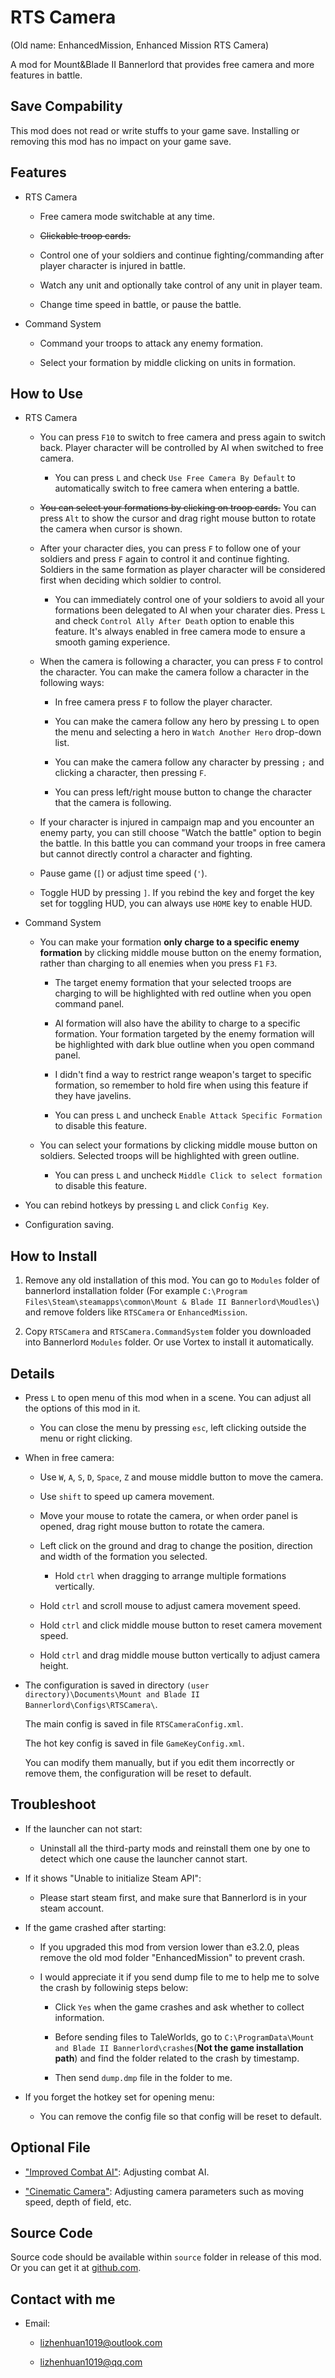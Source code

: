 # RTS Camera
(Old name: EnhancedMission, Enhanced Mission RTS Camera)

A mod for Mount&Blade II Bannerlord that provides free camera and more features in battle.

## Save Compability
This mod does not read or write stuffs to your game save. Installing or removing this mod has no impact on your game save.

## Features

- RTS Camera

  - Free camera mode switchable at any time.

  - ~~Clickable troop cards.~~

  - Control one of your soldiers and continue fighting/commanding after player character is injured in battle.

  - Watch any unit and optionally take control of any unit in player team.

  - Change time speed in battle, or pause the battle.

- Command System

  - Command your troops to attack any enemy formation.

  - Select your formation by middle clicking on units in formation.

## How to Use

- RTS Camera
  - You can press `F10` to switch to free camera and press again to switch back. Player character will be controlled by AI when switched to free camera.

    - You can press `L` and check `Use Free Camera By Default` to automatically switch to free camera when entering a battle.
  
  - ~~You can select your formations by clicking on troop cards.~~ You can press `Alt` to show the cursor and drag right mouse button to rotate the camera when cursor is shown.
  
  - After your character dies, you can press `F` to follow one of your soldiers and press `F` again to control it and continue fighting. Soldiers in the same formation as player character will be considered first when deciding which soldier to control.

    - You can immediately control one of your soldiers to avoid all your formations been delegated to AI when your charater dies. Press `L` and check `Control Ally After Death` option to enable this feature. It's always enabled in free camera mode to ensure a smooth gaming experience.

  - When the camera is following a character, you can press `F` to control the character. You can make the camera follow a character in the following ways:

    - In free camera press `F` to follow the player character.

    - You can make the camera follow any hero by pressing `L` to open the menu and selecting a hero in `Watch Another Hero` drop-down list.

    - You can make the camera follow any character by pressing `;` and clicking a character, then pressing `F`.

    - You can press left/right mouse button to change the character that the camera is following.

  - If your character is injured in campaign map and you encounter an enemy party, you can still choose "Watch the battle" option to begin the battle. In this battle you can command your troops in free camera but cannot directly control a character and fighting.

  - Pause game (`[`) or adjust time speed (`'`).

  - Toggle HUD by pressing `]`. If you rebind the key and forget the key set for toggling HUD, you can always use `HOME` key to enable HUD.

- Command System

  - You can make your formation **only charge to a specific enemy formation** by clicking middle mouse button on the enemy formation, rather than charging to all enemies when you press `F1` `F3`.

    - The target enemy formation that your selected troops are charging to will be highlighted with red outline when you open command panel.

    - AI formation will also have the ability to charge to a specific formation. Your formation targeted by the enemy formation will be highlighted with dark blue outline when you open command panel.

    - I didn't find a way to restrict range weapon's target to specific formation, so remember to hold fire when using this feature if they have javelins.

    - You can press `L` and uncheck `Enable Attack Specific Formation` to disable this feature.

  - You can select your formations by clicking middle mouse button on soldiers. Selected troops will be highlighted with green outline.

    - You can press `L` and uncheck `Middle Click to select formation` to disable this feature.

- You can rebind hotkeys by pressing `L` and click `Config Key`.

- Configuration saving.

## How to Install
1. Remove any old installation of this mod. You can go to `Modules` folder of bannerlord installation folder (For example `C:\Program Files\Steam\steamapps\common\Mount & Blade II Bannerlord\Moudles\`) and remove folders like `RTSCamera` or `EnhancedMission`.

2. Copy `RTSCamera` and `RTSCamera.CommandSystem` folder you downloaded into Bannerlord `Modules` folder. Or use Vortex to install it automatically.

## Details

- Press `L` to open menu of this mod when in a scene. You can adjust all the options of this mod in it.

  - You can close the menu by pressing `esc`, left clicking outside the menu or right clicking.

- When in free camera:

  - Use `W`, `A`, `S`, `D`, `Space`, `Z` and mouse middle button to move the camera.

  - Use `shift` to speed up camera movement.

  - Move your mouse to rotate the camera, or when order panel is opened, drag right mouse button to rotate the camera.

  - Left click on the ground and drag to change the position, direction and width of the formation you selected.

    - Hold `ctrl` when dragging to arrange multiple formations vertically.

  - Hold `ctrl` and scroll mouse to adjust camera movement speed.

  - Hold `ctrl` and click middle mouse button to reset camera movement speed.

  - Hold `ctrl` and drag middle mouse button vertically to adjust camera height.
   
- The configuration is saved in directory `(user directory)\Documents\Mount and Blade II Bannerlord\Configs\RTSCamera\`.

  The main config is saved in file `RTSCameraConfig.xml`.

  The hot key config is saved in file `GameKeyConfig.xml`.

  You can modify them manually, but if you edit them incorrectly or remove them, the configuration will be reset to default.

## Troubleshoot
- If the launcher can not start:

  - Uninstall all the third-party mods and reinstall them one by one to detect which one cause the launcher cannot start.

- If it shows "Unable to initialize Steam API":

  - Please start steam first, and make sure that Bannerlord is in your steam account.

- If the game crashed after starting:

  - If you upgraded this mod from version lower than e3.2.0, pleas remove the old mod folder "EnhancedMission" to prevent crash.
  
  - I would appreciate it if you send dump file to me to help me to solve the crash by followinig steps below:

    - Click `Yes` when the game crashes and ask whether to collect information.

    - Before sending files to TaleWorlds, go to `C:\ProgramData\Mount and Blade II Bannerlord\crashes`(**Not the game installation path**) and find the folder related to the crash by timestamp.

    - Then send `dump.dmp` file in the folder to me.

- If you forget the hotkey set for opening menu:

  - You can remove the config file so that config will be reset to default.

## Optional File
- ["Improved Combat AI"](https://www.nexusmods.com/mountandblade2bannerlord/mods/449/): Adjusting combat AI.

- ["Cinematic Camera"](https://www.nexusmods.com/mountandblade2bannerlord/mods/1627): Adjusting camera parameters such as moving speed, depth of field, etc.

## Source Code

Source code should be available within `source` folder in release of this mod. Or you can get it at [github.com](https://github.com/lzh-mb-mod/RTSCamera).

## Contact with me
- Email:

  - lizhenhuan1019@outlook.com

  - lizhenhuan1019@qq.com
